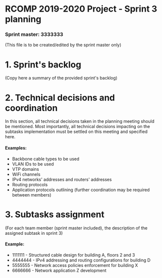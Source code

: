 RCOMP 2019-2020 Project - Sprint 3 planning
===========================================
### Sprint master: 3333333 ###
(This file is to be created/edited by the sprint master only)
# 1. Sprint's backlog #
(Copy here a summary of the provided sprint's backlog)
# 2. Technical decisions and coordination #
In this section, all technical decisions taken in the planning meeting should be mentioned. 		Most importantly, all technical decisions impacting on the subtasks implementation must be settled on this 		meeting and specified here.

#### Examples: ####
  * Backbone cable types to be used
  * VLAN IDs to be used
  * VTP domains
  * WiFi channels
  * IPv4 networks' addresses and routers' addresses
  * Routing protocols
  * Application protocols outlining (further coordination may be required between members)
# 3. Subtasks assignment #
(For each team member (sprint master included), the description of the assigned subtask in sprint 3)

#### Example: ####
  * 1111111 - Structured cable design for building A, floors 2 and 3
  * 4444444 - IPv4 addressing and routing configurations for building D
  * 5555555 - Network access policies enforcement for building X
  * 6666666 - Network application Z development
